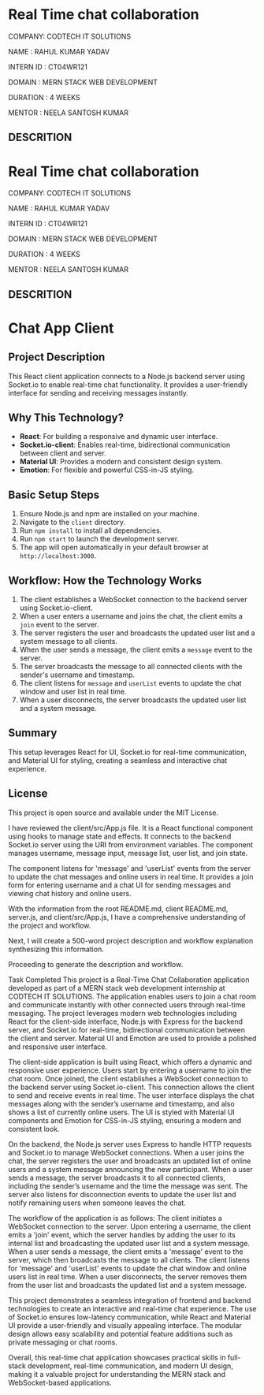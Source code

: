  # Real Time chat collaboration

 COMPANY: CODTECH IT SOLUTIONS

 NAME : RAHUL KUMAR YADAV

 INTERN ID : CT04WR121

 DOMAIN : MERN STACK WEB DEVELOPMENT

 DURATION : 4 WEEKS

 MENTOR : NEELA SANTOSH KUMAR


 ## DESCRITION

  # Real Time chat collaboration

 COMPANY: CODTECH IT SOLUTIONS

 NAME : RAHUL KUMAR YADAV

 INTERN ID : CT04WR121

 DOMAIN : MERN STACK WEB DEVELOPMENT

 DURATION : 4 WEEKS

 MENTOR : NEELA SANTOSH KUMAR


 ## DESCRITION

 # Chat App Client

## Project Description
This React client application connects to a Node.js backend server using Socket.io to enable real-time chat functionality. It provides a user-friendly interface for sending and receiving messages instantly.

## Why This Technology?
- **React**: For building a responsive and dynamic user interface.
- **Socket.io-client**: Enables real-time, bidirectional communication between client and server.
- **Material UI**: Provides a modern and consistent design system.
- **Emotion**: For flexible and powerful CSS-in-JS styling.

## Basic Setup Steps
1. Ensure Node.js and npm are installed on your machine.
2. Navigate to the `client` directory.
3. Run `npm install` to install all dependencies.
4. Run `npm start` to launch the development server.
5. The app will open automatically in your default browser at `http://localhost:3000`.

## Workflow: How the Technology Works
1. The client establishes a WebSocket connection to the backend server using Socket.io-client.
2. When a user enters a username and joins the chat, the client emits a `join` event to the server.
3. The server registers the user and broadcasts the updated user list and a system message to all clients.
4. When the user sends a message, the client emits a `message` event to the server.
5. The server broadcasts the message to all connected clients with the sender's username and timestamp.
6. The client listens for `message` and `userList` events to update the chat window and user list in real time.
7. When a user disconnects, the server broadcasts the updated user list and a system message.

## Summary
This setup leverages React for UI, Socket.io for real-time communication, and Material UI for styling, creating a seamless and interactive chat experience.

## License
This project is open source and available under the MIT License.


 

I have reviewed the client/src/App.js file. It is a React functional component using hooks to manage state and effects. It connects to the backend Socket.io server using the URI from environment variables. The component manages username, message input, message list, user list, and join state.

The component listens for 'message' and 'userList' events from the server to update the chat messages and online users in real time. It provides a join form for entering username and a chat UI for sending messages and viewing chat history and online users.

With the information from the root README.md, client README.md, server.js, and client/src/App.js, I have a comprehensive understanding of the project and workflow.

Next, I will create a 500-word project description and workflow explanation synthesizing this information.

Proceeding to generate the description and workflow.


Task Completed
This project is a Real-Time Chat Collaboration application developed as part of a MERN stack web development internship at CODTECH IT SOLUTIONS. The application enables users to join a chat room and communicate instantly with other connected users through real-time messaging. The project leverages modern web technologies including React for the client-side interface, Node.js with Express for the backend server, and Socket.io for real-time, bidirectional communication between the client and server. Material UI and Emotion are used to provide a polished and responsive user interface.

The client-side application is built using React, which offers a dynamic and responsive user experience. Users start by entering a username to join the chat room. Once joined, the client establishes a WebSocket connection to the backend server using Socket.io-client. This connection allows the client to send and receive events in real time. The user interface displays the chat messages along with the sender’s username and timestamp, and also shows a list of currently online users. The UI is styled with Material UI components and Emotion for CSS-in-JS styling, ensuring a modern and consistent look.

On the backend, the Node.js server uses Express to handle HTTP requests and Socket.io to manage WebSocket connections. When a user joins the chat, the server registers the user and broadcasts an updated list of online users and a system message announcing the new participant. When a user sends a message, the server broadcasts it to all connected clients, including the sender’s username and the time the message was sent. The server also listens for disconnection events to update the user list and notify remaining users when someone leaves the chat.

The workflow of the application is as follows: The client initiates a WebSocket connection to the server. Upon entering a username, the client emits a 'join' event, which the server handles by adding the user to its internal list and broadcasting the updated user list and a system message. When a user sends a message, the client emits a 'message' event to the server, which then broadcasts the message to all clients. The client listens for 'message' and 'userList' events to update the chat window and online users list in real time. When a user disconnects, the server removes them from the user list and broadcasts the updated list and a system message.

This project demonstrates a seamless integration of frontend and backend technologies to create an interactive and real-time chat experience. The use of Socket.io ensures low-latency communication, while React and Material UI provide a user-friendly and visually appealing interface. The modular design allows easy scalability and potential feature additions such as private messaging or chat rooms.

Overall, this real-time chat application showcases practical skills in full-stack development, real-time communication, and modern UI design, making it a valuable project for understanding the MERN stack and WebSocket-based applications.
